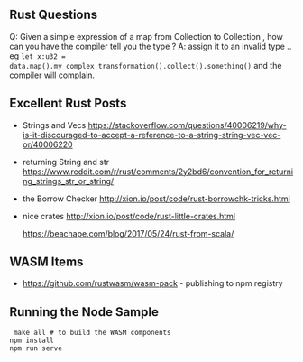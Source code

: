 ## Rust Questions

Q: Given a simple expression of a map from Collection<X> to Collection<Y> , how can you have the compiler tell you the type ?
A: assign it to an invalid type .. eg `let x:u32 = data.map().my_complex_transformation().collect().something()`
  and the compiler will complain. 

## Excellent Rust Posts 

* Strings and Vecs
  https://stackoverflow.com/questions/40006219/why-is-it-discouraged-to-accept-a-reference-to-a-string-string-vec-vec-or/40006220

* returning String and str
  https://www.reddit.com/r/rust/comments/2y2bd6/convention_for_returning_strings_str_or_string/

* the Borrow Checker
  http://xion.io/post/code/rust-borrowchk-tricks.html

* nice crates 
  http://xion.io/post/code/rust-little-crates.html

  https://beachape.com/blog/2017/05/24/rust-from-scala/

## WASM Items

* https://github.com/rustwasm/wasm-pack - publishing to npm registry

## Running the Node Sample
```
 make all # to build the WASM components 
npm install
npm run serve
```
